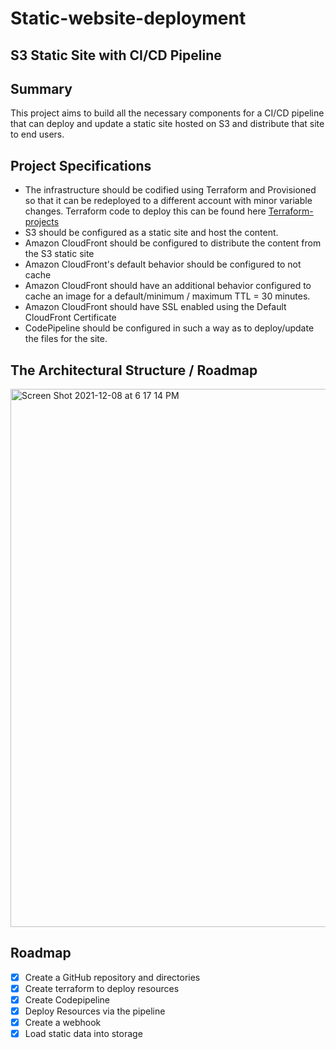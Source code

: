 # Static-website-deployment
## S3 Static Site with CI/CD Pipeline

## Summary
This project aims to build all the necessary components for a CI/CD pipeline that can deploy and update a static site hosted on S3 and distribute that site to end users.

## Project Specifications

* The infrastructure should be codified using Terraform and Provisioned so that it can be redeployed to a different account with minor variable changes. Terraform code to deploy this can be found here [Terraform-projects](https://github.com/fixer-coder/Terraform-projects)
* S3 should be configured as a static site and host the content.
* Amazon CloudFront should be configured to distribute the content from the S3 static site
* Amazon CloudFront's default behavior should be configured to not cache
* Amazon CloudFront should have an additional behavior configured to cache an image for a default/minimum / maximum TTL = 30 minutes.
* Amazon CloudFront should have SSL enabled using the Default CloudFront Certificate
* CodePipeline should be configured in such a way as to deploy/update the files for the site.

## The Architectural Structure / Roadmap
<img width="861" alt="Screen Shot 2021-12-08 at 6 17 14 PM" src="https://user-images.githubusercontent.com/80710703/145311618-f49f2d9f-8471-484b-a18b-bac870dbe1a2.png">

## Roadmap

* [X] Create a GitHub repository and directories
* [X] Create terraform to deploy resources
* [X] Create Codepipeline
* [X] Deploy Resources via the pipeline
* [X] Create a webhook
* [X] Load static data into storage
